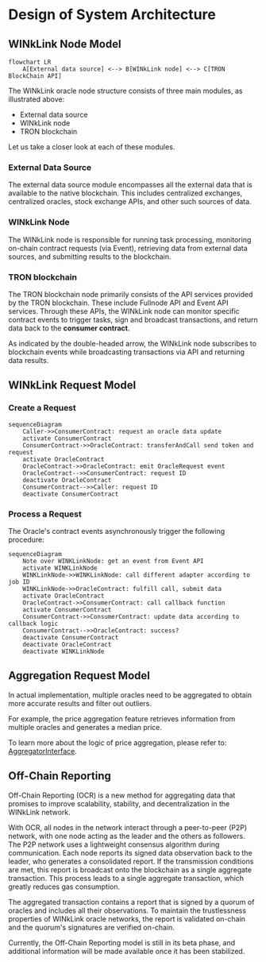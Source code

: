 # Design of System Architecture
<!-- Architecture Overview -->

## WINkLink Node Model

```mermaid
flowchart LR
    A[External data source] <--> B[WINkLink node] <--> C[TRON BlockChain API]
```

The WINkLink oracle node structure consists of three main modules, as illustrated above:

- External data source
- WINkLink node
- TRON blockchain

Let us take a closer look at each of these modules.

### External Data Source

The external data source module encompasses all the external data that is available to the native blockchain. This includes centralized exchanges, centralized oracles, stock exchange APIs, and other such sources of data.

### WINkLink Node

The WINkLink node is responsible for running task processing, monitoring on-chain contract requests (via Event), retrieving data from external data sources, and submitting results to the blockchain.

### TRON blockchain

The TRON blockchain node primarily consists of the API services provided by the TRON blockchain. These include Fullnode API and Event API services. Through these APIs, the WINkLink node can monitor specific contract events to trigger tasks, sign and broadcast transactions, and return data back to the **consumer contract**.

As indicated by the double-headed arrow, the WINkLink node subscribes to blockchain events while broadcasting transactions via API and returning data results.

## WINkLink Request Model

### Create a Request

```mermaid
sequenceDiagram
    Caller->>ConsumerContract: request an oracle data update
    activate ConsumerContract
    ConsumerContract->>OracleContract: transferAndCall send token and request
    activate OracleContract
    OracleContract->>OracleContract: emit OracleRequest event
    OracleContract-->>ConsumerContract: request ID
    deactivate OracleContract
    ConsumerContract-->>Caller: request ID
    deactivate ConsumerContract
```

### Process a Request

The Oracle's contract events asynchronously trigger the following procedure:

```mermaid
sequenceDiagram
    Note over WINKLinkNode: get an event from Event API
    activate WINKLinkNode
    WINKLinkNode->>WINKLinkNode: call different adapter according to job ID
    WINKLinkNode->>OracleContract: fulfill call, submit data
    activate OracleContract
    OracleContract->>ConsumerContract: call callback function
    activate ConsumerContract
    ConsumerContract->>ConsumerContract: update data according to callback logic
    ConsumerContract-->>OracleContract: success?
    deactivate ConsumerContract
    deactivate OracleContract
    deactivate WINKLinkNode
```

## Aggregation Request Model

In actual implementation, multiple oracles need to be aggregated to obtain more accurate results and filter out outliers.

For example, the price aggregation feature retrieves information from multiple oracles and generates a median price.

To learn more about the logic of price aggregation, please refer to: [AggregatorInterface](https://github.com/wink-link/winklink/blob/master/tvm-contracts/v2.0/AggregatorInterface.sol).

## Off-Chain Reporting
Off-Chain Reporting (OCR) is a new method for aggregating data that promises to improve scalability, stability, and decentralization in the WINkLink network.

With OCR, all nodes in the network interact through a peer-to-peer (P2P) network, with one node acting as the leader and the others as followers. The P2P network uses a lightweight consensus algorithm during communication. Each node reports its signed data observation back to the leader, who generates a consolidated report. If the transmission conditions are met, this report is broadcast onto the blockchain as a single aggregate transaction. This process leads to a single aggregate transaction, which greatly reduces gas consumption.

The aggregated transaction contains a report that is signed by a quorum of oracles and includes all their observations. To maintain the trustlessness properties of WINkLink oracle networks, the report is validated on-chain and the quorum's signatures are verified on-chain.

Currently, the Off-Chain Reporting model is still in its beta phase, and additional information will be made available once it has been stabilized.